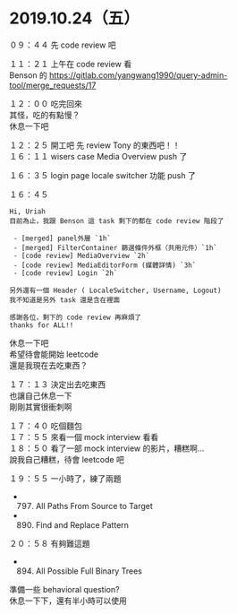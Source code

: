 # 2019.10.24（五）

０９：４４ 先 code review 吧  

１１：２１ 上午在 code review 看  
Benson 的 https://gitlab.com/yangwang1990/query-admin-tool/merge_requests/17  

１２：００ 吃完回來  
其怪，吃的有點慢？  
休息一下吧  

１２：２５ 開工吧 先 review Tony 的東西吧！！  
１６：１１ wisers case Media Overview push 了

１６：３５ login page locale switcher 功能 push 了  

１６：４５
```
Hi, Uriah 
目前為止，我跟 Benson 這 task 剩下的都在 code review 階段了

 - [merged] panel外層 `1h`
 - [merged] FilterContainer 篩選條件外框（共用元件）`1h`
 - [code review] MediaOverview `2h`
 - [code review] MediaEditorForm (媒體詳情) `3h`
 - [code review] Login `2h`

另外還有一個 Header ( LocaleSwitcher, Username, Logout) 
我不知道是另外 task 還是含在裡面

感謝各位，剩下的 code review 再麻煩了
thanks for ALL!! 
```

休息一下吧  
希望待會能開始 leetcode  
還是我現在去吃東西？  

１７：１３ 決定出去吃東西  
也讓自己休息一下  
剛剛其實很衝刺啊  

１７：４０ 吃個麵包  
１７：５５ 來看一個 mock interview 看看  
１８：５０ 看了一部 mock interview 的影片，糟糕啊...  
說我自己糟糕，待會 leetcode 吧  

１９：５５ 一小時了，練了兩題
- 797. All Paths From Source to Target
- 890. Find and Replace Pattern

２０：５８ 有夠難這題  
- 894. All Possible Full Binary Trees  

準備一些 behavioral question?  
休息一下下，還有半小時可以使用  
